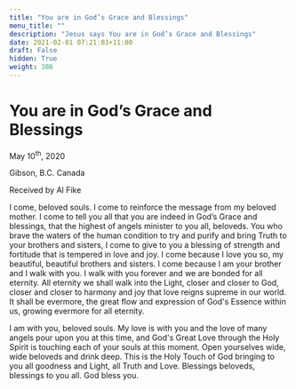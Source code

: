 ```yaml
---
title: "You are in God’s Grace and Blessings"
menu_title: ""
description: "Jesus says You are in God’s Grace and Blessings"
date: 2021-02-01 07:21:03+11:00
draft: False
hidden: True
weight: 386
---
```

# You are in God’s Grace and Blessings

May 10<sup>th</sup>, 2020

Gibson, B.C. Canada

Received by Al Fike



I come, beloved souls. I come to reinforce the message from my beloved mother. I come to tell you all that you are indeed in God’s Grace and blessings, that the highest of angels minister to you all, beloveds. You who brave the waters of the human condition to try and purify and bring Truth to your brothers and sisters, I come to give to you a blessing of strength and fortitude that is tempered in love and joy. I come because I love you so, my beautiful, beautiful brothers and sisters. I come because I am your brother and I walk with you. I walk with you forever and we are bonded for all eternity. All eternity we shall walk into the Light, closer and closer to God, closer and closer to harmony and joy that love reigns supreme in our world. It shall be evermore, the great flow and expression of God's Essence within us, growing evermore for all eternity. 

I am with you, beloved souls. My love is with you and the love of many angels pour upon you at this time, and God's Great Love through the Holy Spirit is touching each of your souls at this moment. Open yourselves wide, wide beloveds and drink deep. This is the Holy Touch of God bringing to you all goodness and Light, all Truth and Love. Blessings beloveds, blessings to you all. God bless you.